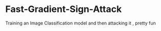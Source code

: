 # Fast-Gradient-Sign-Attack
Training an Image Classification model and then attacking it , pretty fun
